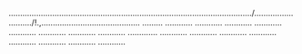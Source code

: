 ........................................................................................................../.........................../!.,........................................... .........
............
............
............
............
............
............
............
............
.............
............
............
............
............
............
............
............
............


